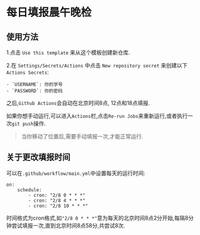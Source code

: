 # 每日填报晨午晚检

## 使用方法

1.点击 `Use this template` 来从这个模板创建新仓库.

2.在 `Settings/Secrets/Actions` 中点击 `New repository secret` 来创建以下`Actions Secrets`:

	- `USERNAME`: 你的学号
	- `PASSWORD`: 你的密码

之后,`Github Actions`会自动在北京时间8点, 12点和18点填报.

如果你想手动运行,可以进入`Actions`栏,点击`Re-run Jobs`来重新运行,或者执行一次`git push`操作.

> 当你移动了位置后,需要手动填报一次,才能正常运行.

## 关于更改填报时间

可以在`.github/workflow/main.yml`中设置每天的运行时间:

```
on:
	schedule:
		- cron: "2/8 0 * * *"
		- cron: "2/8 4 * * *"
		- cron: "2/8 10 * * *"
```
时间格式为cron格式,如`"2/8 0 * * *"`意为每天的北京时间8点2分开始,每隔8分钟尝试填报一次,直到北京时间8点58分,共尝试8次.
